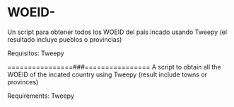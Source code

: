# WOEID-
Un script para obtener todos los WOEID del país incado usando Tweepy (el resultado incluye pueblos o provincias)

Requisitos: Tweepy

================###================
A script to obtain all the WOEID of the incated country using Tweepy (result include towns or provinces)

Requirements: Tweepy
